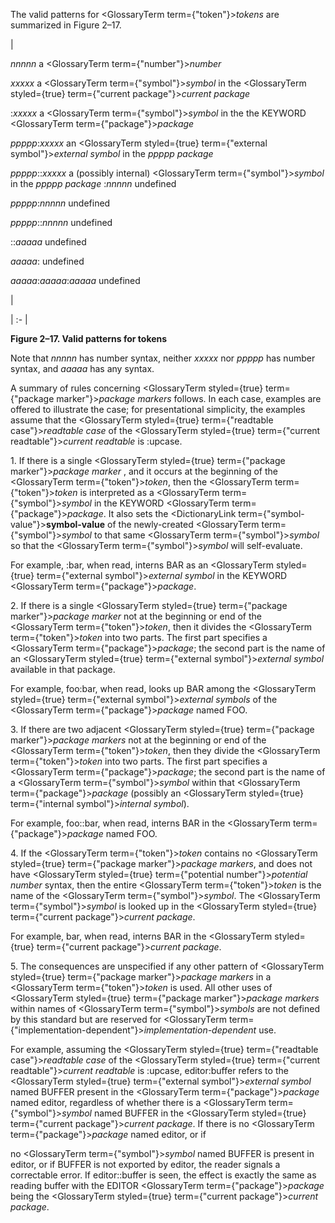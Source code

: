  



The valid patterns for <GlossaryTerm  term={"token"}><i>tokens</i></GlossaryTerm> are summarized in Figure 2–17.  







|<p>*nnnnn* a <GlossaryTerm  term={"number"}><i>number</i></GlossaryTerm> </p><p>*xxxxx* a <GlossaryTerm  term={"symbol"}><i>symbol</i></GlossaryTerm> in the <GlossaryTerm styled={true} term={"current package"}><i>current package</i></GlossaryTerm> </p><p>:*xxxxx* a <GlossaryTerm  term={"symbol"}><i>symbol</i></GlossaryTerm> in the the KEYWORD <GlossaryTerm  term={"package"}><i>package</i></GlossaryTerm> </p><p>*ppppp*:*xxxxx* an <GlossaryTerm styled={true} term={"external symbol"}><i>external symbol</i></GlossaryTerm> in the *ppppp package* </p><p>*ppppp*::*xxxxx* a (possibly internal) <GlossaryTerm  term={"symbol"}><i>symbol</i></GlossaryTerm> in the *ppppp package* :*nnnnn* undefined </p><p>*ppppp*:*nnnnn* undefined </p><p>*ppppp*::*nnnnn* undefined </p><p>::*aaaaa* undefined </p><p>*aaaaa*: undefined </p><p>*aaaaa*:*aaaaa*:*aaaaa* undefined</p>|

| :- |





**Figure 2–17. Valid patterns for tokens** 



Note that *nnnnn* has number syntax, neither *xxxxx* nor *ppppp* has number syntax, and *aaaaa* has any syntax. 



A summary of rules concerning <GlossaryTerm styled={true} term={"package marker"}><i>package markers</i></GlossaryTerm> follows. In each case, examples are offered to illustrate the case; for presentational simplicity, the examples assume that the <GlossaryTerm styled={true} term={"readtable case"}><i>readtable case</i></GlossaryTerm> of the <GlossaryTerm styled={true} term={"current readtable"}><i>current readtable</i></GlossaryTerm> is :upcase. 



1\. If there is a single <GlossaryTerm styled={true} term={"package marker"}><i>package marker</i></GlossaryTerm> , and it occurs at the beginning of the <GlossaryTerm  term={"token"}><i>token</i></GlossaryTerm>, then the <GlossaryTerm  term={"token"}><i>token</i></GlossaryTerm> is interpreted as a <GlossaryTerm  term={"symbol"}><i>symbol</i></GlossaryTerm> in the KEYWORD <GlossaryTerm  term={"package"}><i>package</i></GlossaryTerm>. It also sets the <DictionaryLink  term={"symbol-value"}><b>symbol-value</b></DictionaryLink> of the newly-created <GlossaryTerm  term={"symbol"}><i>symbol</i></GlossaryTerm> to that same <GlossaryTerm  term={"symbol"}><i>symbol</i></GlossaryTerm> so that the <GlossaryTerm  term={"symbol"}><i>symbol</i></GlossaryTerm> will self-evaluate. 



For example, :bar, when read, interns BAR as an <GlossaryTerm styled={true} term={"external symbol"}><i>external symbol</i></GlossaryTerm> in the KEYWORD <GlossaryTerm  term={"package"}><i>package</i></GlossaryTerm>. 



2\. If there is a single <GlossaryTerm styled={true} term={"package marker"}><i>package marker</i></GlossaryTerm> not at the beginning or end of the <GlossaryTerm  term={"token"}><i>token</i></GlossaryTerm>, then it divides the <GlossaryTerm  term={"token"}><i>token</i></GlossaryTerm> into two parts. The first part specifies a <GlossaryTerm  term={"package"}><i>package</i></GlossaryTerm>; the second part is the name of an <GlossaryTerm styled={true} term={"external symbol"}><i>external symbol</i></GlossaryTerm> available in that package. 



For example, foo:bar, when read, looks up BAR among the <GlossaryTerm styled={true} term={"external symbol"}><i>external symbols</i></GlossaryTerm> of the <GlossaryTerm  term={"package"}><i>package</i></GlossaryTerm> named FOO. 



3\. If there are two adjacent <GlossaryTerm styled={true} term={"package marker"}><i>package markers</i></GlossaryTerm> not at the beginning or end of the <GlossaryTerm  term={"token"}><i>token</i></GlossaryTerm>, then they divide the <GlossaryTerm  term={"token"}><i>token</i></GlossaryTerm> into two parts. The first part specifies a <GlossaryTerm  term={"package"}><i>package</i></GlossaryTerm>; the second part is the name of a <GlossaryTerm  term={"symbol"}><i>symbol</i></GlossaryTerm> within that <GlossaryTerm  term={"package"}><i>package</i></GlossaryTerm> (possibly an <GlossaryTerm styled={true} term={"internal symbol"}><i>internal symbol</i></GlossaryTerm>). 



For example, foo::bar, when read, interns BAR in the <GlossaryTerm  term={"package"}><i>package</i></GlossaryTerm> named FOO. 



4\. If the <GlossaryTerm  term={"token"}><i>token</i></GlossaryTerm> contains no <GlossaryTerm styled={true} term={"package marker"}><i>package markers</i></GlossaryTerm>, and does not have <GlossaryTerm styled={true} term={"potential number"}><i>potential number</i></GlossaryTerm> syntax, then the entire <GlossaryTerm  term={"token"}><i>token</i></GlossaryTerm> is the name of the <GlossaryTerm  term={"symbol"}><i>symbol</i></GlossaryTerm>. The <GlossaryTerm  term={"symbol"}><i>symbol</i></GlossaryTerm> is looked up in the <GlossaryTerm styled={true} term={"current package"}><i>current package</i></GlossaryTerm>. 



For example, bar, when read, interns BAR in the <GlossaryTerm styled={true} term={"current package"}><i>current package</i></GlossaryTerm>.  







5\. The consequences are unspecified if any other pattern of <GlossaryTerm styled={true} term={"package marker"}><i>package markers</i></GlossaryTerm> in a <GlossaryTerm  term={"token"}><i>token</i></GlossaryTerm> is used. All other uses of <GlossaryTerm styled={true} term={"package marker"}><i>package markers</i></GlossaryTerm> within names of <GlossaryTerm  term={"symbol"}><i>symbols</i></GlossaryTerm> are not defined by this standard but are reserved for <GlossaryTerm  term={"implementation-dependent"}><i>implementation-dependent</i></GlossaryTerm> use. 



For example, assuming the <GlossaryTerm styled={true} term={"readtable case"}><i>readtable case</i></GlossaryTerm> of the <GlossaryTerm styled={true} term={"current readtable"}><i>current readtable</i></GlossaryTerm> is :upcase, editor:buffer refers to the <GlossaryTerm styled={true} term={"external symbol"}><i>external symbol</i></GlossaryTerm> named BUFFER present in the <GlossaryTerm  term={"package"}><i>package</i></GlossaryTerm> named editor, regardless of whether there is a <GlossaryTerm  term={"symbol"}><i>symbol</i></GlossaryTerm> named BUFFER in the <GlossaryTerm styled={true} term={"current package"}><i>current package</i></GlossaryTerm>. If there is no <GlossaryTerm  term={"package"}><i>package</i></GlossaryTerm> named editor, or if 



no <GlossaryTerm  term={"symbol"}><i>symbol</i></GlossaryTerm> named BUFFER is present in editor, or if BUFFER is not exported by editor, the reader signals a correctable error. If editor::buffer is seen, the effect is exactly the same as reading buffer with the EDITOR <GlossaryTerm  term={"package"}><i>package</i></GlossaryTerm> being the <GlossaryTerm styled={true} term={"current package"}><i>current package</i></GlossaryTerm>. 



